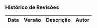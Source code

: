 ### Histórico de Revisões

| Data | Versão | Descrição | Autor |
|:----:|:------:|:---------:|:-----:|